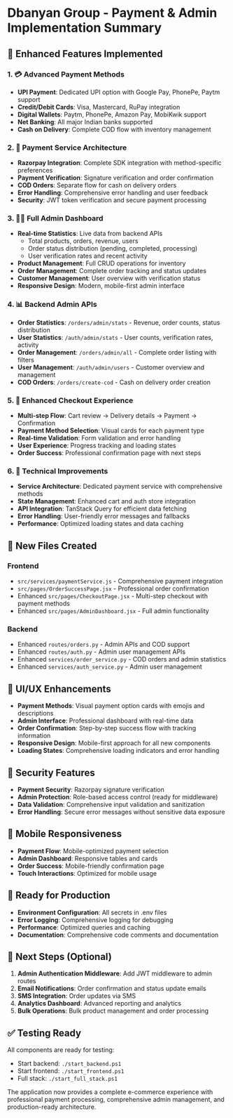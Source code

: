 # Dbanyan Group - Payment & Admin Implementation Summary

## 🚀 Enhanced Features Implemented

### 1. 💳 Advanced Payment Methods
- **UPI Payment**: Dedicated UPI option with Google Pay, PhonePe, Paytm support
- **Credit/Debit Cards**: Visa, Mastercard, RuPay integration
- **Digital Wallets**: Paytm, PhonePe, Amazon Pay, MobiKwik support  
- **Net Banking**: All major Indian banks supported
- **Cash on Delivery**: Complete COD flow with inventory management

### 2. 🎯 Payment Service Architecture
- **Razorpay Integration**: Complete SDK integration with method-specific preferences
- **Payment Verification**: Signature verification and order confirmation
- **COD Orders**: Separate flow for cash on delivery orders
- **Error Handling**: Comprehensive error handling and user feedback
- **Security**: JWT token verification and secure payment processing

### 3. 👨‍💼 Full Admin Dashboard
- **Real-time Statistics**: Live data from backend APIs
  - Total products, orders, revenue, users
  - Order status distribution (pending, completed, processing)
  - User verification rates and recent activity
- **Product Management**: Full CRUD operations for inventory
- **Order Management**: Complete order tracking and status updates
- **Customer Management**: User overview with verification status
- **Responsive Design**: Modern, mobile-first admin interface

### 4. 📊 Backend Admin APIs
- **Order Statistics**: `/orders/admin/stats` - Revenue, order counts, status distribution
- **User Statistics**: `/auth/admin/stats` - User counts, verification rates, activity
- **Order Management**: `/orders/admin/all` - Complete order listing with filters
- **User Management**: `/auth/admin/users` - Customer overview and management
- **COD Orders**: `/orders/create-cod` - Cash on delivery order creation

### 5. 🛒 Enhanced Checkout Experience
- **Multi-step Flow**: Cart review → Delivery details → Payment → Confirmation
- **Payment Method Selection**: Visual cards for each payment type
- **Real-time Validation**: Form validation and error handling
- **User Experience**: Progress tracking and loading states
- **Order Success**: Professional confirmation page with next steps

### 6. 🔧 Technical Improvements
- **Service Architecture**: Dedicated payment service with comprehensive methods
- **State Management**: Enhanced cart and auth store integration
- **API Integration**: TanStack Query for efficient data fetching
- **Error Handling**: User-friendly error messages and fallbacks
- **Performance**: Optimized loading states and data caching

## 📁 New Files Created

### Frontend
- `src/services/paymentService.js` - Comprehensive payment integration
- `src/pages/OrderSuccessPage.jsx` - Professional order confirmation
- Enhanced `src/pages/CheckoutPage.jsx` - Multi-step checkout with payment methods
- Enhanced `src/pages/AdminDashboard.jsx` - Full admin functionality

### Backend
- Enhanced `routes/orders.py` - Admin APIs and COD support
- Enhanced `routes/auth.py` - Admin user management APIs
- Enhanced `services/order_service.py` - COD orders and admin statistics
- Enhanced `services/auth_service.py` - Admin user management

## 🎨 UI/UX Enhancements
- **Payment Methods**: Visual payment option cards with emojis and descriptions
- **Admin Interface**: Professional dashboard with real-time data
- **Order Confirmation**: Step-by-step success flow with tracking information
- **Responsive Design**: Mobile-first approach for all new components
- **Loading States**: Comprehensive loading indicators and error handling

## 🔐 Security Features
- **Payment Security**: Razorpay signature verification
- **Admin Protection**: Role-based access control (ready for middleware)
- **Data Validation**: Comprehensive input validation and sanitization
- **Error Handling**: Secure error messages without sensitive data exposure

## 📱 Mobile Responsiveness
- **Payment Flow**: Mobile-optimized payment selection
- **Admin Dashboard**: Responsive tables and cards
- **Order Success**: Mobile-friendly confirmation page
- **Touch Interactions**: Optimized for mobile usage

## 🚦 Ready for Production
- **Environment Configuration**: All secrets in .env files
- **Error Logging**: Comprehensive logging for debugging
- **Performance**: Optimized queries and caching
- **Documentation**: Comprehensive code comments and documentation

## 🔄 Next Steps (Optional)
1. **Admin Authentication Middleware**: Add JWT middleware to admin routes
2. **Email Notifications**: Order confirmation and status update emails
3. **SMS Integration**: Order updates via SMS
4. **Analytics Dashboard**: Advanced reporting and analytics
5. **Bulk Operations**: Bulk product management and order processing

## ✅ Testing Ready
All components are ready for testing:
- Start backend: `./start_backend.ps1`
- Start frontend: `./start_frontend.ps1`
- Full stack: `./start_full_stack.ps1`

The application now provides a complete e-commerce experience with professional payment processing, comprehensive admin management, and production-ready architecture.
